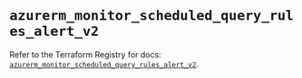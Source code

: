 # `azurerm_monitor_scheduled_query_rules_alert_v2`

Refer to the Terraform Registry for docs: [`azurerm_monitor_scheduled_query_rules_alert_v2`](https://registry.terraform.io/providers/hashicorp/azurerm/3.111.0/docs/resources/monitor_scheduled_query_rules_alert_v2).

